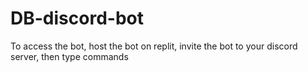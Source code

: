 # DB-discord-bot
To access the bot, host the bot on replit, invite the bot to your discord server, then type commands 
